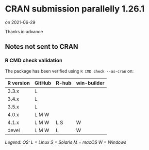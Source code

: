# CRAN submission parallelly 1.26.1

on 2021-06-29

Thanks in advance


## Notes not sent to CRAN

### R CMD check validation

The package has been verified using `R CMD check --as-cran` on:

| R version | GitHub | R-hub | win-builder |
| --------- | ------ | ----- | ----------- |
| 3.3.x     | L      |       |             |
| 3.4.x     | L      |       |             |
| 3.5.x     | L      |       |             |
| 4.0.x     | L M W  |       |             |
| 4.1.x     | L M W  | L S   | W           |
| devel     | L M W  | L     | W           |

*Legend: OS: L = Linux S = Solaris M = macOS W = Windows*
